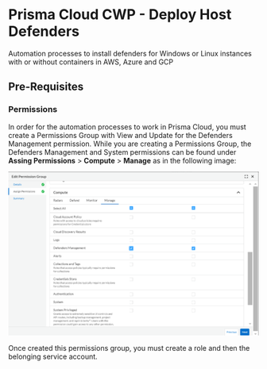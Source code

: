 # Prisma Cloud CWP - Deploy Host Defenders
Automation processes to install defenders for Windows or Linux instances with or without containers in AWS, Azure and GCP

## Pre-Requisites
### Permissions
In order for the automation processes to work in Prisma Cloud, you must create a Permissions Group with View and Update for the Defenders Management permission. While you are creating a Permissions Group, the Defenders Management and System permissions can be found under **Assing Permissions** > **Compute** > **Manage** as in the following image:

![Permissions Group - Prisma Cloud](./images/permissions-group.png)

Once created this permissions group, you must create a role and then the belonging service account.

